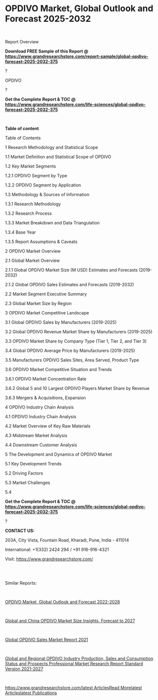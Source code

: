 <h1>OPDIVO Market, Global Outlook and Forecast 2025-2032</h1><br/><p>Report Overview</p>
 
 
 
 <div><b>Download FREE Sample of this Report @ <a href="https://www.grandresearchstore.com/report-sample/global-opdivo-forecast-2025-2032-375">https://www.grandresearchstore.com/report-sample/global-opdivo-forecast-2025-2032-375</a></b></div>
 
 
 
 <p>? </p>
 
 
 
 <p>OPDIVO</p>
 
 
 
 <p>? </p>
 
 
 
 <div><b>Get the Complete Report & TOC @ <a href="https://www.grandresearchstore.com/life-sciences/global-opdivo-forecast-2025-2032-375">https://www.grandresearchstore.com/life-sciences/global-opdivo-forecast-2025-2032-375</a></b></div>
 
 
 
 <p><br />
 
 <b>Table of content</b></p>
 
 
 
 <p>Table of Contents<br />
 
 1 Research Methodology and Statistical Scope<br />
 
 1.1 Market Definition and Statistical Scope of OPDIVO<br />
 
 1.2 Key Market Segments<br />
 
 1.2.1 OPDIVO Segment by Type<br />
 
 1.2.2 OPDIVO Segment by Application<br />
 
 1.3 Methodology & Sources of Information<br />
 
 1.3.1 Research Methodology<br />
 
 1.3.2 Research Process<br />
 
 1.3.3 Market Breakdown and Data Triangulation<br />
 
 1.3.4 Base Year<br />
 
 1.3.5 Report Assumptions & Caveats<br />
 
 2 OPDIVO Market Overview<br />
 
 2.1 Global Market Overview<br />
 
 2.1.1 Global OPDIVO Market Size (M USD) Estimates and Forecasts (2019-2032)<br />
 
 2.1.2 Global OPDIVO Sales Estimates and Forecasts (2019-2032)<br />
 
 2.2 Market Segment Executive Summary<br />
 
 2.3 Global Market Size by Region<br />
 
 3 OPDIVO Market Competitive Landscape<br />
 
 3.1 Global OPDIVO Sales by Manufacturers (2019-2025)<br />
 
 3.2 Global OPDIVO Revenue Market Share by Manufacturers (2019-2025)<br />
 
 3.3 OPDIVO Market Share by Company Type (Tier 1, Tier 2, and Tier 3)<br />
 
 3.4 Global OPDIVO Average Price by Manufacturers (2019-2025)<br />
 
 3.5 Manufacturers OPDIVO Sales Sites, Area Served, Product Type<br />
 
 3.6 OPDIVO Market Competitive Situation and Trends<br />
 
 3.6.1 OPDIVO Market Concentration Rate<br />
 
 3.6.2 Global 5 and 10 Largest OPDIVO Players Market Share by Revenue<br />
 
 3.6.3 Mergers & Acquisitions, Expansion<br />
 
 4 OPDIVO Industry Chain Analysis<br />
 
 4.1 OPDIVO Industry Chain Analysis<br />
 
 4.2 Market Overview of Key Raw Materials<br />
 
 4.3 Midstream Market Analysis<br />
 
 4.4 Downstream Customer Analysis<br />
 
 5 The Development and Dynamics of OPDIVO Market<br />
 
 5.1 Key Development Trends<br />
 
 5.2 Driving Factors<br />
 
 5.3 Market Challenges<br />
 
 5.4</p>
 
 
 
 <div><b>Get the Complete Report & TOC @ <a href="https://www.grandresearchstore.com/life-sciences/global-opdivo-forecast-2025-2032-375">https://www.grandresearchstore.com/life-sciences/global-opdivo-forecast-2025-2032-375</a></b></div>
 
 
 
 <p>? </p>
 
 
 
 <p><b>CONTACT US:</b><br />
 
 203A, City Vista, Fountain Road, Kharadi, Pune, India - 411014<br />
 
 International: +1(332) 2424 294 / +91 916-916-4321<br />
 
 Visit: <a href="https://www.grandresearchstore.com/">https://www.grandresearchstore.com/</a><br />
 
 <br />
 
 <br />
 
 Similar Reports:<br />
 
 <br />
 
 <a href="https://www.grandresearchstore.com/life-sciences/global-opdivo-forecast-2022-2028-937">OPDIVO Market, Global Outlook and Forecast 2022-2028</a><br />
 
 <br />
 
 <a href="https://www.grandresearchstore.com/life-sciences/global-china-opdivo-2027-724">Global and China OPDIVO Market Size Insights, Forecast to 2027</a><br />
 
 <br />
 
 <a href="https://www.grandresearchstore.com/life-sciences/global-opdivo-2021-523">Global OPDIVO Sales Market Report 2021</a><br />
 
 <br />
 
 <a href="https://www.grandresearchstore.com/life-sciences/global-regional-opdivo-2021-2027-454">Global and Regional OPDIVO Industry Production, Sales and Consumption Status and Prospects Professional Market Research Report Standard Version 2021-2027 </a><br />
 
 <br />
 
 <a href="https://gyeongbokgung.com">https://www.grandresearchstore.com/</a><a href="https://hallyeomaritime.com">latest Articles</a><a href="https://jingwansa.com">Read More</a><a href="https://nguoiviet.jp/">latest Articles</a><a href="https://www.intelmarketresearch.com/">latest Publications</a></p>